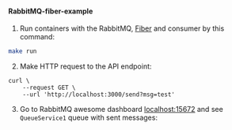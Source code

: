 #### RabbitMQ-fiber-example

1. Run containers with the RabbitMQ, [Fiber](https://github.com/gofiber/fiber) and consumer by this command:

```bash
make run
```

2. Make HTTP request to the API endpoint:

```console
curl \
    --request GET \
    --url 'http://localhost:3000/send?msg=test'
```

3. Go to RabbitMQ awesome dashboard [localhost:15672](http://localhost:15672) and see `QueueService1` queue with sent messages:
